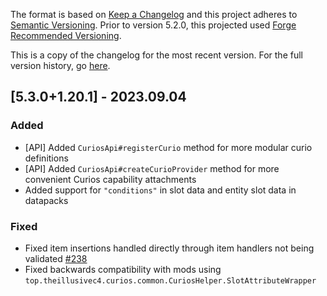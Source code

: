 The format is based on [Keep a Changelog](http://keepachangelog.com/en/1.0.0/) and this project adheres to [Semantic Versioning](http://semver.org/spec/v2.0.0.html).
Prior to version 5.2.0, this projected used [Forge Recommended Versioning](https://mcforge.readthedocs.io/en/latest/conventions/versioning/).

This is a copy of the changelog for the most recent version. For the full version history, go [here](https://github.com/TheIllusiveC4/Curios/blob/1.20.x/docs/CHANGELOG.md).

## [5.3.0+1.20.1] - 2023.09.04
### Added
- [API] Added `CuriosApi#registerCurio` method for more modular curio definitions
- [API] Added `CuriosApi#createCurioProvider` method for more convenient Curios capability attachments
- Added support for `"conditions"` in slot data and entity slot data in datapacks
### Fixed
- Fixed item insertions handled directly through item handlers not being validated [#238](https://github.com/TheIllusiveC4/Curios/issues/238)
- Fixed backwards compatibility with mods using `top.theillusivec4.curios.common.CuriosHelper.SlotAttributeWrapper`
